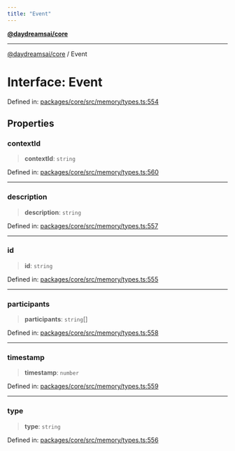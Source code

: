 ```yaml
---
title: "Event"
---
```


[**@daydreamsai/core**](./api-reference.md)

***

[@daydreamsai/core](./api-reference.md) / Event

# Interface: Event

Defined in: [packages/core/src/memory/types.ts:554](https://github.com/dojoengine/daydreams/blob/cade502c379b7b9e103832026447c86310638fce/packages/core/src/memory/types.ts#L554)

## Properties

### contextId

> **contextId**: `string`

Defined in: [packages/core/src/memory/types.ts:560](https://github.com/dojoengine/daydreams/blob/cade502c379b7b9e103832026447c86310638fce/packages/core/src/memory/types.ts#L560)

***

### description

> **description**: `string`

Defined in: [packages/core/src/memory/types.ts:557](https://github.com/dojoengine/daydreams/blob/cade502c379b7b9e103832026447c86310638fce/packages/core/src/memory/types.ts#L557)

***

### id

> **id**: `string`

Defined in: [packages/core/src/memory/types.ts:555](https://github.com/dojoengine/daydreams/blob/cade502c379b7b9e103832026447c86310638fce/packages/core/src/memory/types.ts#L555)

***

### participants

> **participants**: `string`[]

Defined in: [packages/core/src/memory/types.ts:558](https://github.com/dojoengine/daydreams/blob/cade502c379b7b9e103832026447c86310638fce/packages/core/src/memory/types.ts#L558)

***

### timestamp

> **timestamp**: `number`

Defined in: [packages/core/src/memory/types.ts:559](https://github.com/dojoengine/daydreams/blob/cade502c379b7b9e103832026447c86310638fce/packages/core/src/memory/types.ts#L559)

***

### type

> **type**: `string`

Defined in: [packages/core/src/memory/types.ts:556](https://github.com/dojoengine/daydreams/blob/cade502c379b7b9e103832026447c86310638fce/packages/core/src/memory/types.ts#L556)
